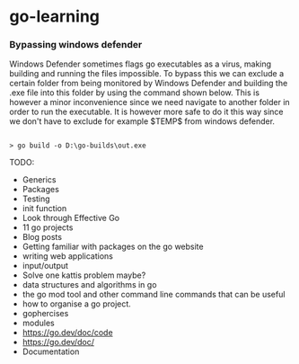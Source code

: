 # go-learning

### Bypassing windows defender

Windows Defender sometimes flags go executables as a virus, making building and running the files impossible. To bypass this we can exclude a certain folder 
from being monitored by Windows Defender and building the .exe file into this folder by using the command shown below. This is however a minor inconvenience since
we need navigate to another folder in order to run the executable. It is however more safe to do it this way since we don't have to exclude for example $TEMP\$
from windows defender. 

```console

> go build -o D:\go-builds\out.exe

```


TODO:

- Generics
- Packages
- Testing
- init function
- Look through Effective Go
- 11 go projects
- Blog posts
- Getting familiar with packages on the go website
- writing web applications
- input/output
- Solve one kattis problem maybe?
- data structures and algorithms in go
- the go mod tool and other command line commands that can be useful
- how to organise a go project.
- gophercises
- modules
- https://go.dev/doc/code
- https://go.dev/doc/
- Documentation

